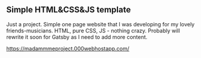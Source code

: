 ## Simple HTML&CSS&JS template
Just a project. Simple one page website that I was developing for my lovely friends-musicians. HTML, pure CSS, JS - nothing crazy. Probably will rewrite it soon for Gatsby as I need to add more content.

https://madammmeproject.000webhostapp.com/
